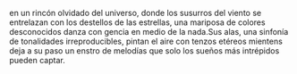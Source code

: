 en un rincón olvidado del universo, 
donde los susurros del viento se entrelazan con los destellos de las estrellas,
una mariposa de colores desconocidos danza con gencia en medio de la nada.Sus alas, 
una sinfonía de tonalidades irreproducibles, 
pintan el aire con tenzos etéreos mientens deja a su paso un enstro de melodías
que solo los sueños más intrépidos pueden captar.